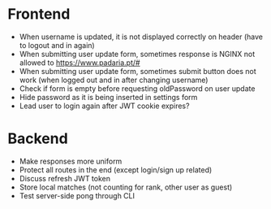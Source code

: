 # Frontend
- When username is updated, it is not displayed correctly on header (have to logout and in again)
- When submitting user update form, sometimes response is NGINX not allowed to https://www.padaria.pt/#
- When submitting user update form, sometimes submit button does not work (when logged out and in after changing username)
- Check if form is empty before requesting oldPassword on user update
- Hide password as it is being inserted in settings form
- Lead user to login again after JWT cookie expires?

# Backend
- Make responses more uniform
- Protect all routes in the end (except login/sign up related)
- Discuss refresh JWT token
- Store local matches (not counting for rank, other user as guest)
- Test server-side pong through CLI
